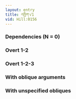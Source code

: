 ```yaml
---
layout: entry
title: འཁྱིག་√1
vid: Hill:0156
---
```

### Dependencies (N = 0)


### Overt 1-2


### Overt 1-2-3


### With oblique arguments


### With unspecified obliques
